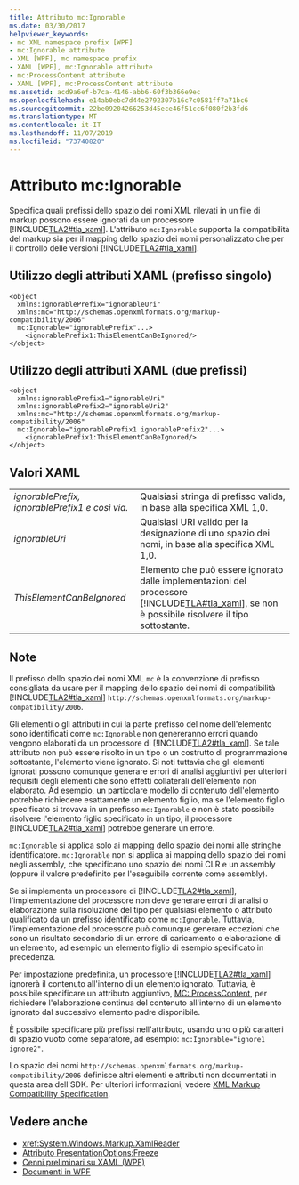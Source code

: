 ```yaml
---
title: Attributo mc:Ignorable
ms.date: 03/30/2017
helpviewer_keywords:
- mc XML namespace prefix [WPF]
- mc:Ignorable attribute
- XML [WPF], mc namespace prefix
- XAML [WPF], mc:Ignorable attribute
- mc:ProcessContent attribute
- XAML [WPF], mc:ProcessContent attribute
ms.assetid: acd9a6ef-b7ca-4146-abb6-60f3b366e9ec
ms.openlocfilehash: e14ab0ebc7d44e2792307b16c7c0581ff7a71bc6
ms.sourcegitcommit: 22be09204266253d45ece46f51cc6f080f2b3fd6
ms.translationtype: MT
ms.contentlocale: it-IT
ms.lasthandoff: 11/07/2019
ms.locfileid: "73740820"
---
```

# <a name="mcignorable-attribute"></a>Attributo mc:Ignorable
Specifica quali prefissi dello spazio dei nomi XML rilevati in un file di markup possono essere ignorati da un processore [!INCLUDE[TLA2#tla_xaml](../../../../includes/tla2sharptla-xaml-md.md)]. L'attributo `mc:Ignorable` supporta la compatibilità del markup sia per il mapping dello spazio dei nomi personalizzato che per il controllo delle versioni [!INCLUDE[TLA2#tla_xaml](../../../../includes/tla2sharptla-xaml-md.md)].  
  
## <a name="xaml-attribute-usage-single-prefix"></a>Utilizzo degli attributi XAML (prefisso singolo)  
  
```xaml  
<object  
  xmlns:ignorablePrefix="ignorableUri"  
  xmlns:mc="http://schemas.openxmlformats.org/markup-compatibility/2006"  
  mc:Ignorable="ignorablePrefix"...>  
    <ignorablePrefix1:ThisElementCanBeIgnored/>  
</object>  
```  
  
## <a name="xaml-attribute-usage-two-prefixes"></a>Utilizzo degli attributi XAML (due prefissi)  
  
```xaml  
<object  
  xmlns:ignorablePrefix1="ignorableUri"  
  xmlns:ignorablePrefix2="ignorableUri2"  
  xmlns:mc="http://schemas.openxmlformats.org/markup-compatibility/2006"  
  mc:Ignorable="ignorablePrefix1 ignorablePrefix2"...>  
    <ignorablePrefix1:ThisElementCanBeIgnored/>  
</object>  
```  
  
## <a name="xaml-values"></a>Valori XAML  
  
|||  
|-|-|  
|*ignorablePrefix, ignorablePrefix1 e così via.*|Qualsiasi stringa di prefisso valida, in base alla specifica XML 1,0.|  
|*ignorableUri*|Qualsiasi URI valido per la designazione di uno spazio dei nomi, in base alla specifica XML 1,0.|  
|*ThisElementCanBeIgnored*|Elemento che può essere ignorato dalle implementazioni del processore [!INCLUDE[TLA#tla_xaml](../../../../includes/tlasharptla-xaml-md.md)], se non è possibile risolvere il tipo sottostante.|  
  
## <a name="remarks"></a>Note  
 Il prefisso dello spazio dei nomi XML `mc` è la convenzione di prefisso consigliata da usare per il mapping dello spazio dei nomi di compatibilità [!INCLUDE[TLA2#tla_xaml](../../../../includes/tla2sharptla-xaml-md.md)] `http://schemas.openxmlformats.org/markup-compatibility/2006`.  
  
 Gli elementi o gli attributi in cui la parte prefisso del nome dell'elemento sono identificati come `mc:Ignorable` non genereranno errori quando vengono elaborati da un processore di [!INCLUDE[TLA2#tla_xaml](../../../../includes/tla2sharptla-xaml-md.md)]. Se tale attributo non può essere risolto in un tipo o un costrutto di programmazione sottostante, l'elemento viene ignorato. Si noti tuttavia che gli elementi ignorati possono comunque generare errori di analisi aggiuntivi per ulteriori requisiti degli elementi che sono effetti collaterali dell'elemento non elaborato. Ad esempio, un particolare modello di contenuto dell'elemento potrebbe richiedere esattamente un elemento figlio, ma se l'elemento figlio specificato si trovava in un prefisso `mc:Ignorable` e non è stato possibile risolvere l'elemento figlio specificato in un tipo, il processore [!INCLUDE[TLA2#tla_xaml](../../../../includes/tla2sharptla-xaml-md.md)] potrebbe generare un errore.  
  
 `mc:Ignorable` si applica solo ai mapping dello spazio dei nomi alle stringhe identificatore. `mc:Ignorable` non si applica ai mapping dello spazio dei nomi negli assembly, che specificano uno spazio dei nomi CLR e un assembly (oppure il valore predefinito per l'eseguibile corrente come assembly).  
  
 Se si implementa un processore di [!INCLUDE[TLA2#tla_xaml](../../../../includes/tla2sharptla-xaml-md.md)], l'implementazione del processore non deve generare errori di analisi o elaborazione sulla risoluzione del tipo per qualsiasi elemento o attributo qualificato da un prefisso identificato come `mc:Ignorable`. Tuttavia, l'implementazione del processore può comunque generare eccezioni che sono un risultato secondario di un errore di caricamento o elaborazione di un elemento, ad esempio un elemento figlio di esempio specificato in precedenza.  
  
 Per impostazione predefinita, un processore [!INCLUDE[TLA2#tla_xaml](../../../../includes/tla2sharptla-xaml-md.md)] ignorerà il contenuto all'interno di un elemento ignorato. Tuttavia, è possibile specificare un attributo aggiuntivo, [MC: ProcessContent](mc-processcontent-attribute.md), per richiedere l'elaborazione continua del contenuto all'interno di un elemento ignorato dal successivo elemento padre disponibile.  
  
 È possibile specificare più prefissi nell'attributo, usando uno o più caratteri di spazio vuoto come separatore, ad esempio: `mc:Ignorable="ignore1 ignore2"`.  

 Lo spazio dei nomi `http://schemas.openxmlformats.org/markup-compatibility/2006` definisce altri elementi e attributi non documentati in questa area dell'SDK. Per ulteriori informazioni, vedere [XML Markup Compatibility Specification](/office/open-xml/introduction-to-markup-compatibility#markup-compatibility-in-the-open-xml-file-formats-specification).  
  
## <a name="see-also"></a>Vedere anche

- <xref:System.Windows.Markup.XamlReader>
- [Attributo PresentationOptions:Freeze](presentationoptions-freeze-attribute.md)
- [Cenni preliminari su XAML (WPF)](../../../desktop-wpf/fundamentals/xaml.md)
- [Documenti in WPF](documents-in-wpf.md)
